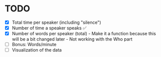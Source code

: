 # TODO

- [x] Total time per speaker (including "silence")
- [x] Number of time a speaker speaks ✅
- [x] Number of words per speaker (total) - Make it a function because this will be a bit changed later - Not working with the Who part
- [ ] Bonus: Words/minute
- [ ] Visualization of the data
